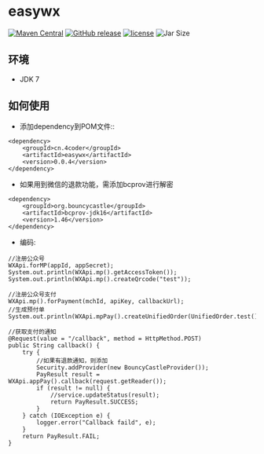 # easywx
[![Maven Central](https://maven-badges.herokuapp.com/maven-central/cn.4coder/easywx/badge.svg)](https://maven-badges.herokuapp.com/maven-central/cn.4coder/easywx/)
[![GitHub release](https://img.shields.io/github/release/yydf/easywx.svg)](https://github.com/yydf/easywx/releases)
[![license](https://img.shields.io/github/license/mashape/apistatus.svg)](https://raw.githubusercontent.com/yydf/easywx/master/LICENSE)
![Jar Size](https://img.shields.io/badge/jar--size-57.0k-blue.svg)

环境
-------------
- JDK 7

如何使用
-----------------------

* 添加dependency到POM文件::

```
<dependency>
    <groupId>cn.4coder</groupId>
    <artifactId>easywx</artifactId>
    <version>0.0.4</version>
</dependency>
```
* 如果用到微信的退款功能，需添加bcprov进行解密
```
<dependency>
    <groupId>org.bouncycastle</groupId>
    <artifactId>bcprov-jdk16</artifactId>
    <version>1.46</version>
</dependency>
```

* 编码:

```
//注册公众号
WXApi.forMP(appId, appSecret);
System.out.println(WXApi.mp().getAccessToken());
System.out.println(WXApi.mp().createQrcode("test"));

//注册公众号支付
WXApi.mp().forPayment(mchId, apiKey, callbackUrl);
//生成预付单
System.out.println(WXApi.mpPay().createUnifiedOrder(UnifiedOrder.test()));

//获取支付的通知
@Request(value = "/callback", method = HttpMethod.POST)
public String callback() {
	try {
		//如果有退款通知，则添加
		Security.addProvider(new BouncyCastleProvider());
		PayResult result = WXApi.appPay().callback(request.getReader());
		if (result != null) {
			//service.updateStatus(result);
			return PayResult.SUCCESS;
		}
	} catch (IOException e) {
		logger.error("Callback faild", e);
	}
	return PayResult.FAIL;
}
```
